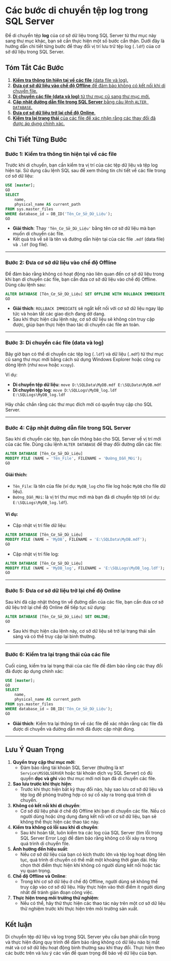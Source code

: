 # Các bước di chuyển tệp log trong SQL Server

Để di chuyển tệp **log** của cơ sở dữ liệu trong SQL Server từ thư mục này sang thư mục khác, bạn sẽ cần thực hiện một số bước cẩn thận. Dưới đây là hướng dẫn chi tiết từng bước để thay đổi vị trí lưu trữ tệp log (`.ldf`) của cơ sở dữ liệu trong SQL Server.

## **Tóm Tắt Các Bước**

1. [**Kiểm tra thông tin hiện tại về các file** (data file và log).](cac-buoc-di-chuyen-tep-log-trong-sql-server.md#buoc-1-kiem-tra-thong-tin-hien-tai-ve-cac-file)
2. [**Đưa cơ sở dữ liệu vào chế độ Offline** để đảm bảo không có kết nối khi di chuyển file.](cac-buoc-di-chuyen-tep-log-trong-sql-server.md#buoc-2-dua-co-so-du-lieu-vao-che-do-offline)
3. [**Di chuyển các file (data và log)** từ thư mục cũ sang thư mục mới.](cac-buoc-di-chuyen-tep-log-trong-sql-server.md#buoc-3-di-chuyen-cac-file-data-va-log)
4. [**Cập nhật đường dẫn file trong SQL Server** bằng câu lệnh `ALTER DATABASE`.](cac-buoc-di-chuyen-tep-log-trong-sql-server.md#buoc-4-cap-nhat-duong-dan-file-trong-sql-server)
5. [**Đưa cơ sở dữ liệu trở lại chế độ Online**.](cac-buoc-di-chuyen-tep-log-trong-sql-server.md#buoc-5-dua-co-so-du-lieu-tro-lai-che-do-online)
6. [**Kiểm tra lại trạng thái** của các file để xác nhận rằng các thay đổi đã được áp dụng chính xác.](cac-buoc-di-chuyen-tep-log-trong-sql-server.md#buoc-6-kiem-tra-lai-trang-thai-cua-cac-file)

## **Chi Tiết Từng Bước**

### **Bước 1: Kiểm tra thông tin hiện tại về các file**

Trước khi di chuyển, bạn cần kiểm tra vị trí của các tệp dữ liệu và tệp log hiện tại. Sử dụng câu lệnh SQL sau để xem thông tin chi tiết về các file trong cơ sở dữ liệu:

```sql
USE [master];
GO
SELECT 
    name, 
    physical_name AS current_path
FROM sys.master_files
WHERE database_id = DB_ID('Tên_Cơ_Sở_Dữ_Liệu');
GO
```

* **Giải thích**: Thay `'Tên_Cơ_Sở_Dữ_Liệu'` bằng tên cơ sở dữ liệu mà bạn muốn di chuyển các file.
* Kết quả trả về sẽ là tên và đường dẫn hiện tại của các file `.mdf` (data file) và `.ldf` (log file).

***

### **Bước 2: Đưa cơ sở dữ liệu vào chế độ Offline**

Để đảm bảo rằng không có hoạt động nào liên quan đến cơ sở dữ liệu trong khi bạn di chuyển các file, bạn cần đưa cơ sở dữ liệu vào chế độ Offline. Dùng câu lệnh sau:

```sql
ALTER DATABASE [Tên_Cơ_Sở_Dữ_Liệu] SET OFFLINE WITH ROLLBACK IMMEDIATE;
GO
```

* **Giải thích**: `ROLLBACK IMMEDIATE` sẽ ngắt kết nối với cơ sở dữ liệu ngay lập tức và hoàn tất các giao dịch đang dở dang.
* Sau khi thực hiện câu lệnh này, cơ sở dữ liệu sẽ không còn truy cập được, giúp bạn thực hiện thao tác di chuyển các file an toàn.

***

### **Bước 3: Di chuyển các file (data và log)**

Bây giờ bạn có thể di chuyển các tệp log (`.ldf`) và dữ liệu (`.mdf`) từ thư mục cũ sang thư mục mới bằng cách sử dụng Windows Explorer hoặc công cụ dòng lệnh (như `move` hoặc `xcopy`).

Ví dụ:

* **Di chuyển tệp dữ liệu**: `move D:\SQLData\MyDB.mdf E:\SQLData\MyDB.mdf`
* **Di chuyển tệp log**: `move D:\SQLLogs\MyDB_log.ldf E:\SQLLogs\MyDB_log.ldf`

Hãy chắc chắn rằng các thư mục đích mới có quyền truy cập cho SQL Server.

***

### **Bước 4: Cập nhật đường dẫn file trong SQL Server**

Sau khi di chuyển các tệp, bạn cần thông báo cho SQL Server về vị trí mới của các file. Dùng câu lệnh `ALTER DATABASE` để thay đổi đường dẫn các file:

```sql
ALTER DATABASE [Tên_Cơ_Sở_Dữ_Liệu] 
MODIFY FILE (NAME = 'Tên_File', FILENAME = 'Đường_Dẫn_Mới');
GO
```

#### **Giải thích**:

* `Tên_File`: là tên của file (ví dụ: `MyDB_log` cho file log hoặc `MyDB` cho file dữ liệu).
* `Đường_Dẫn_Mới`: là vị trí thư mục mới mà bạn đã di chuyển tệp tới (ví dụ: `E:\SQLLogs\MyDB_log.ldf`).

#### Ví dụ:

* Cập nhật vị trí file dữ liệu:

```sql
ALTER DATABASE [Tên_Cơ_Sở_Dữ_Liệu] 
MODIFY FILE (NAME = 'MyDB', FILENAME = 'E:\SQLData\MyDB.mdf');
GO
```

* Cập nhật vị trí file log:

```sql
ALTER DATABASE [Tên_Cơ_Sở_Dữ_Liệu] 
MODIFY FILE (NAME = 'MyDB_log', FILENAME = 'E:\SQLLogs\MyDB_log.ldf');
GO
```

***

### **Bước 5: Đưa cơ sở dữ liệu trở lại chế độ Online**

Sau khi đã cập nhật thông tin về đường dẫn của các file, bạn cần đưa cơ sở dữ liệu trở lại chế độ Online để tiếp tục sử dụng:

```sql
ALTER DATABASE [Tên_Cơ_Sở_Dữ_Liệu] SET ONLINE;
GO
```

* Sau khi thực hiện câu lệnh này, cơ sở dữ liệu sẽ trở lại trạng thái sẵn sàng và có thể truy cập lại bình thường.

***

### **Bước 6: Kiểm tra lại trạng thái của các file**

Cuối cùng, kiểm tra lại trạng thái của các file để đảm bảo rằng các thay đổi đã được áp dụng chính xác:

```sql
USE [master];
GO
SELECT 
    name, 
    physical_name AS current_path
FROM sys.master_files
WHERE database_id = DB_ID('Tên_Cơ_Sở_Dữ_Liệu');
GO
```

* **Giải thích**: Kiểm tra lại thông tin về các file để xác nhận rằng các file đã được di chuyển và đường dẫn mới đã được cập nhật đúng.

***

## **Lưu Ý Quan Trọng**

1. **Quyền truy cập thư mục mới**:
   * Đảm bảo rằng tài khoản SQL Server (thường là `NT Service\MSSQLSERVER` hoặc tài khoản dịch vụ SQL Server) có đủ quyền **đọc và ghi** vào thư mục mới nơi bạn đã di chuyển các file.
2. **Sao lưu trước khi thực hiện**:
   * Trước khi thực hiện bất kỳ thay đổi nào, hãy sao lưu cơ sở dữ liệu và tệp log để phòng trường hợp có sự cố xảy ra trong quá trình di chuyển.
3. **Không có kết nối khi di chuyển**:
   * Cơ sở dữ liệu phải ở chế độ Offline khi bạn di chuyển các file. Nếu có người dùng hoặc ứng dụng đang kết nối với cơ sở dữ liệu, bạn sẽ không thể thực hiện các thao tác này.
4. **Kiểm tra không có lỗi sau khi di chuyển**:
   * Sau khi hoàn tất, luôn kiểm tra các log của SQL Server (tìm lỗi trong SQL Server Error Log) để đảm bảo rằng không có lỗi xảy ra trong quá trình di chuyển file.
5. **Ảnh hưởng đến hiệu suất**:
   * Nếu cơ sở dữ liệu của bạn có kích thước lớn và tệp log hoạt động liên tục, quá trình di chuyển có thể mất một khoảng thời gian dài. Hãy chọn thời điểm thực hiện khi không có người dùng kết nối hoặc tác vụ quan trọng.
6. **Chế độ Offline và Online**:
   * Trong khi cơ sở dữ liệu ở chế độ Offline, người dùng sẽ không thể truy cập vào cơ sở dữ liệu. Hãy thực hiện vào thời điểm ít người dùng nhất để tránh gián đoạn công việc.
7. **Thực hiện trong môi trường thử nghiệm**:
   * Nếu có thể, hãy thử thực hiện các thao tác này trên một cơ sở dữ liệu thử nghiệm trước khi thực hiện trên môi trường sản xuất.

## **Kết luận**

Di chuyển tệp dữ liệu và log trong SQL Server yêu cầu bạn phải cẩn trọng và thực hiện đúng quy trình để đảm bảo rằng không có dữ liệu nào bị mất mát và cơ sở dữ liệu hoạt động bình thường sau khi thay đổi. Thực hiện theo các bước trên và lưu ý các vấn đề quan trọng để bảo vệ dữ liệu của bạn.
